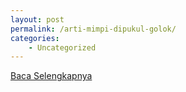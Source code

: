 ```yaml
---
layout: post
permalink: /arti-mimpi-dipukul-golok/
categories:
    - Uncategorized
---
```


[Baca Selengkapnya](/09)